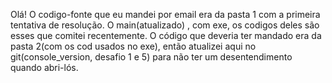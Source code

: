 Olá! O codigo-fonte que eu mandei por email era da pasta 1 com a primeira tentativa de resolução. O main(atualizado) , com exe, os codigos deles são esses que comitei recentemente. O código que deveria ter mandado era da pasta 2(com os cod usados no exe), então atualizei aqui no git(console_version, desafio 1 e 5) para não ter um desentendimento quando abri-lós. 
